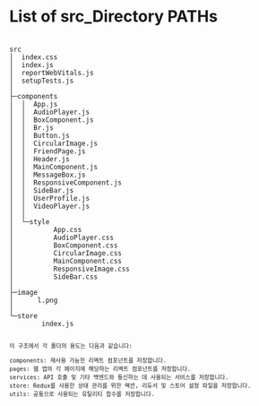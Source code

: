 # List of src_Directory PATHs
<pre>
  <code>
src
│  index.css
│  index.js
│  reportWebVitals.js
│  setupTests.js
│
├─components
│  │  App.js
│  │  AudioPlayer.js
│  │  BoxComponent.js
│  │  Br.js
│  │  Button.js
│  │  CircularImage.js
│  │  FriendPage.js
│  │  Header.js
│  │  MainComponent.js
│  │  MessageBox.js
│  │  ResponsiveComponent.js
│  │  SideBar.js
│  │  UserProfile.js
│  │  VideoPlayer.js
│  │
│  └─style
│          App.css
│          AudioPlayer.css
│          BoxComponent.css
│          CircularImage.css
│          MainComponent.css
│          ResponsiveImage.css
│          SideBar.css
│
├─image
│      l.png
│
└─store
        index.js
  <code>
<pre>
이 구조에서 각 폴더의 용도는 다음과 같습니다:

components: 재사용 가능한 리액트 컴포넌트를 저장합니다.
pages: 웹 앱의 각 페이지에 해당하는 리액트 컴포넌트를 저장합니다.
services: API 호출 및 기타 백엔드와 통신하는 데 사용되는 서비스를 저장합니다.
store: Redux를 사용한 상태 관리를 위한 액션, 리듀서 및 스토어 설정 파일을 저장합니다.
utils: 공통으로 사용되는 유틸리티 함수를 저장합니다.
